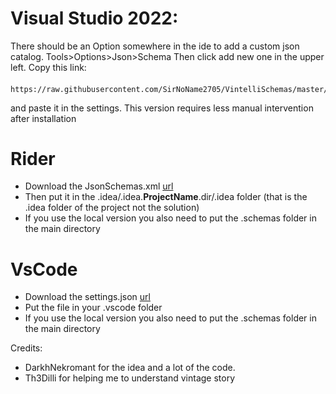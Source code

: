 # Visual Studio 2022:
There should be an Option somewhere in the ide to add a custom json catalog.
Tools>Options>Json>Schema
Then click add new one in the upper left.
Copy this link:
####
    https://raw.githubusercontent.com/SirNoName2705/VintelliSchemas/master/SchemaReleases/current/vs_schema_catalog.json
and paste it in the settings. This version requires less manual intervention after installation

# Rider
- Download the JsonSchemas.xml [url](https://raw.githubusercontent.com/SirNoName2705/VintelliSchemas/master/SchemaReleases/current/jsonSchemas.xml)
- Then put it in the .idea/.idea.__ProjectName__.dir/.idea folder (that is the .idea folder of the project not the solution)
- If you use the local version you also need to put the .schemas folder in the main directory

# VsCode
- Download the settings.json [url](https://raw.githubusercontent.com/SirNoName2705/VintelliSchemas/master/SchemaReleases/current/settings.json)
- Put the file in your .vscode folder
- If you use the local version you also need to put the .schemas folder in the main directory




Credits:
- DarkhNekromant for the idea and a lot of the code.
- Th3Dilli for helping me to understand vintage story
